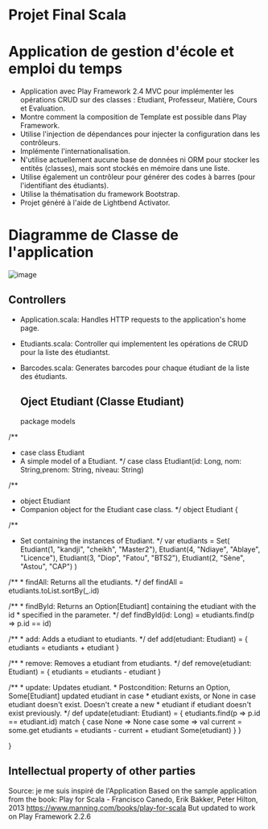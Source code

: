 Projet Final Scala
=========================================
Application de gestion d'école et emploi du temps
=========================================

- Application avec Play Framework 2.4 MVC pour implémenter les opérations CRUD sur des classes : Etudiant, Professeur, Matière, Cours et Evaluation.
- Montre comment la composition de Template est possible dans Play Framework.
- Utilise l'injection de dépendances pour injecter la configuration dans les contrôleurs.
- Implémente l'internationalisation.
- N'utilise actuellement aucune base de données ni ORM pour stocker les entités (classes), mais sont stockés en mémoire dans une liste.
- Utilise également un contrôleur pour générer des codes à barres (pour l'identifiant des étudiants).
- Utilise la thématisation du framework Bootstrap.
- Projet généré à l'aide de Lightbend Activator.

Diagramme de Classe de l'application
=====================================
![image](https://user-images.githubusercontent.com/40219530/151613488-b7dea5e5-7c0a-49e3-bbda-493d49beb977.png)

Controllers 
---------------------

- Application.scala:
  Handles HTTP requests to the application's home page.

- Etudiants.scala:
  Controller qui implementent les opérations de CRUD pour la liste des étudiantst.

- Barcodes.scala:
  Generates barcodes pour chaque étudiant de la liste des étudiants.
  
  Oject Etudiant (Classe Etudiant)
  --------------------------------------
  
  package models


/**
  * case class Etudiant
  * A simple model of a Etudiant.
  */
case class Etudiant(id: Long, nom: String,prenom: String, niveau: String)


/**
  * object Etudiant
  * Companion object for the Etudiant case class.
  */
object Etudiant {

  /**
  * Set containing the instances of Etudiant.
  */
  var etudiants = Set(
    Etudiant(1, "kandji", "cheikh", "Master2"),
    Etudiant(4, "Ndiaye", "Ablaye", "Licence"),
    Etudiant(3, "Diop", "Fatou", "BTS2"),
    Etudiant(2, "Sène", "Astou", "CAP")
  )

  /**
    * findAll: Returns all the etudiants.
    */
  def findAll = etudiants.toList.sortBy(_.id)

  /**
    * findById: Returns an Option[Etudiant] containing the etudiant with the id
    * specified in the parameter.
    */
  def findById(id: Long) = etudiants.find(p => p.id == id)

  /**
    * add: Adds a etudiant to etudiants.
    */
  def add(etudiant: Etudiant) = { etudiants = etudiants + etudiant }

  /**
    * remove: Removes a etudiant from etudiants.
    */
  def remove(etudiant: Etudiant) = { etudiants = etudiants - etudiant }

  /**
    * update: Updates etudiant.
    * Postcondition: Returns an Option, Some[Etudiant] updated etudiant in case
    * etudiant exists, or None in case etudiant doesn't exist. Doesn't create a new
    * etudiant if etudiant doesn't exist previously.
    */
  def update(etudiant: Etudiant) = {
    etudiants.find(p => p.id == etudiant.id) match {
      case None => None
      case some =>
        val current = some.get
        etudiants = etudiants - current + etudiant
        Some(etudiant)
    }
  }

}



Intellectual property of other parties
--------------------------------------

  Source: je me suis inspiré de l'Application
  Based on the sample application from the book: Play for Scala - Francisco Canedo, Erik Bakker, Peter Hilton, 2013
  https://www.manning.com/books/play-for-scala
  But updated to work on Play Framework 2.2.6
